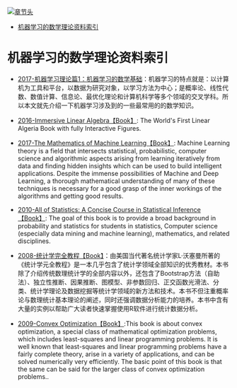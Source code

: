 [![章节头](https://parg.co/UGo)](https://parg.co/b4z) 
 - [机器学习的数学理论资料索引](#%E6%9C%BA%E5%99%A8%E5%AD%A6%E4%B9%A0%E7%9A%84%E6%95%B0%E5%AD%A6%E7%90%86%E8%AE%BA%E8%B5%84%E6%96%99%E7%B4%A2%E5%BC%95) 

# 机器学习的数学理论资料索引

- [2017-机器学习理论篇1：机器学习的数学基础](https://zhuanlan.zhihu.com/p/25197792)：机器学习的特点就是：以计算机为工具和平台，以数据为研究对象，以学习方法为中心；是概率论、线性代数、数值计算、信息论、最优化理论和计算机科学等多个领域的交叉学科。所以本文就先介绍一下机器学习涉及到的一些最常用的的数学知识。
- [2016-Immersive Linear Algebra【Book】](http://immersivemath.com/ila/index.html): The World's First Linear Algeria Book with fully Interactive Figures.
- [2017-The Mathematics of Machine Learning【Book】](http://www.datasciencecentral.com/profiles/blogs/the-mathematics-of-machine-learning): Machine Learning theory is a field that intersects statistical, probabilistic, computer science and algorithmic aspects arising from learning iteratively from data and finding hidden insights which can be used to build intelligent applications. Despite the immense possibilities of Machine and Deep Learning, a thorough mathematical understanding of many of these techniques is necessary for a good grasp of the inner workings of the algorithms and getting good results.

- [2010-All of Statistics: A Concise Course in Statistical Inference【Book】](http://read.pudn.com/downloads158/ebook/702714/Larry%20Wasserman_ALL%20OF%20Statistics.pdf): The goal of this book is to provide a broad background in probability and statistics for students in statistics, Computer science (especially data mining and machine learning), mathematics, and related disciplines.
- [2008-统计学完全教程【Book】](https://drive.wps.cn/view/l/ea00dc2e829f41ec8fd7c5995c41bfc9)：由美国当代著名统计学家L·沃塞曼所著的《统计学元全教程》是一本几乎包含了统计学领域全部知识的优秀教材。本书除了介绍传统数理统计学的全部内容以外，还包含了Bootstrap方法（自助法）、独立性推断、因果推断、图模型、非参数回归、正交函数光滑法、分类、统计学理论及数据挖掘等统计学领域的新方法和技术。本书不但注重概率论与数理统计基本理论的阐述，同时还强调数据分析能力的培养。本书中含有大量的实例以帮助广大读者快速掌握使用R软件进行统计数据分析。

- [2009-Convex Optimization【Book】](http://stanford.edu/~boyd/cvxbook/bv_cvxbook.pdf):This book is about convex optimization, a special class of mathematical optimization problems, which includes least-squares and linear programming problems. It is well known that least-squares and linear programming problems have a fairly complete theory, arise in a variety of applications, and can be solved numerically very efficiently. The basic point of this book is that the same can be said for the larger class of convex optimization problems..